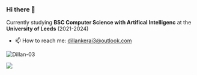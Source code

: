 ### Hi there 👋

Currently studying **BSC Computer Science with Artifical Intelligenc** at the **University of Leeds** (2021-2024)

- 📫 How to reach me: dillankerai3@outlook.com


<p align="left"> <img src="https://github-readme-stats.vercel.app/api?username=Dillan-03&count_private=true&show_icons=true&hide_border=true&theme=tokyonight" alt="Dillan-03" />
<p align="left"> <img src="https://github-readme-stats.vercel.app/api/top-langs/?username=Dillan-03&langs_count=10&count_private=false&layout=compact&theme=react&hide_border=false&bg_color=0D1117" />
